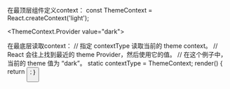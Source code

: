 在最顶层组件定义context：
const ThemeContext = React.createContext('light');

 <ThemeContext.Provider value="dark">
 </ThemeContext>

在最底层读取context：
// 指定 contextType 读取当前的 theme context。
// React 会往上找到最近的 theme Provider，然后使用它的值。
// 在这个例子中，当前的 theme 值为 “dark”。
  static contextType = ThemeContext;
  render() {
    return <Button theme={this.context} />;
  }